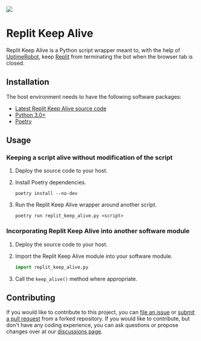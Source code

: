 [![](https://img.shields.io/github/v/release/erickyeagle/replit-keep-alive)](https://github.com/erickyeagle/replit-keep-alive/releases)

# Replit Keep Alive
Replit Keep Alive is a Python script wrapper meant to, with the help of [UptimeRobot](https://uptimerobot.com), keep [Replit](https://replit.com) from terminating the bot when the browser tab is closed.

## Installation
The host environment needs to have the following software packages:

* [Latest Replit Keep Alive source code](https://github.com/erickyeagle/replit-keep-alive/releases)
* [Python 3.0+](https://www.python.org/downloads)
* [Poetry](https://python-poetry.org)

## Usage
### Keeping a script alive without modification of the script
1. Deploy the source code to your host.
2. Install Poetry dependencies.

    ```
    poetry install --no-dev
    ```
2. Run the Replit Keep Alive wrapper around another script.

    ```
    poetry run replit_keep_alive.py <script>
    ```

### Incorporating Replit Keep Alive into another software module
1. Deploy the source code to your host.
2. Import the Replit Keep Alive module into your software module.

    ```python
    import replit_keep_alive.py
    ```
3. Call the ```keep_alive()``` method where appropriate.

## Contributing
If you would like to contribute to this project, you can [file an issue](https://github.com/erickyeagle/replit-keep-alive/issues/new) or [submit a pull request](https://github.com/erickyeagle/replit-keep-alive/compare) from a forked repository. If you would like to contribute, but don't have any coding experience, you can ask questions or propose changes over at our [discussions page](https://github.com/erickyeagle/replit-keep-alive/discussions).
